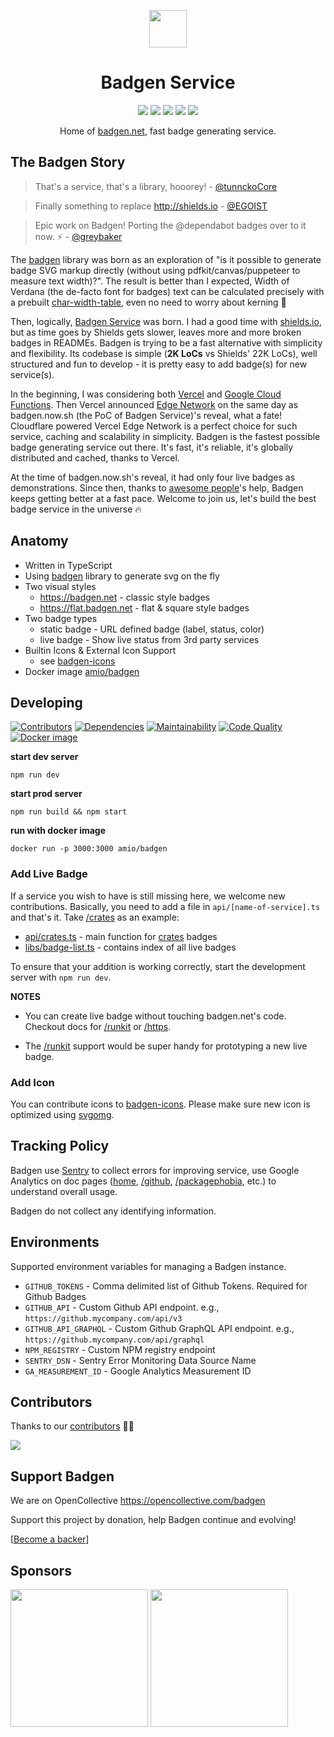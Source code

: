 <p align="center">
    <img height="60px" width="60px" src="https://badgen.net/static/badgen-logo.svg" />
    <h1 align="center">Badgen Service</h1>
</p>

<p align="center">
    <a href="https://status.badgen.net/"><img src="https://badgen.net/uptime-robot/week/m780862024-50db2c44c703e5c68d6b1ebb?label=past%20week%20uptime" /></a>
    <a href="https://stats.uptimerobot.com/z6nqBfYGB/780862024"><img src="https://badgen.net/uptime-robot/response/m780862024-50db2c44c703e5c68d6b1ebb" /></a>
    <a href="LICENSE.md"><img src="https://badgen.net/github/license/amio/badgen-service" /></a>
    <a href="https://twitter.com/badgen_net"><img src="https://badgen.net/badge/twitter/@badgen_net/1DA1F2?icon&label" /></a>
    <a href="https://opencollective.com/badgen"><img src="https://badgen.net/badge/support/badgen/3988FB"/></a>
</p>

<p align="center">Home of <a href="https://badgen.net">badgen.net</a>, fast badge generating service.</p>

## The Badgen Story

> That's a service, that's a library, hooorey!  - [@tunnckoCore](https://github.com/amio/badgen-service/pull/17)

> Finally something to replace http://shields.io - [@EGOIST](https://twitter.com/_egoistlily/status/1024202206185119744)

> Epic work on Badgen! Porting the @dependabot badges over to it now. ⚡️ - [@greybaker](https://twitter.com/greybaker/status/1023253585021333504)

The [badgen](https://github.com/amio/badgen) library was born as an exploration of "is it possible to generate badge SVG markup directly (without using pdfkit/canvas/puppeteer to measure text width)?". The result is better than I expected, Width of Verdana (the de-facto font for badges) text can be calculated precisely with a prebuilt [char-width-table](https://github.com/badgen/badgen/blob/master/src/widths-verdana-110.json), even no need to worry about kerning 🤯

Then, logically, [Badgen Service](https://badgen.net) was born. I had a good time with [shields.io](https://shields.io), but as time goes by Shields gets slower, leaves more and more broken badges in READMEs. Badgen is trying to be a fast alternative with simplicity and flexibility. Its codebase is simple (<b title="cloc . --exclude-dir node_modules --match-f '.js$'">2K LoCs</b> vs Shields' 22K LoCs), well structured and fun to develop - it is pretty easy to add badge(s) for new service(s).

In the beginning, I was considering both [Vercel](https://vercel.com/) and [Google Cloud Functions](https://cloud.google.com/functions/). Then Vercel announced [Edge Network](https://vercel.com/edge-network) on the same day as badgen.now.sh (the PoC of Badgen Service)'s reveal, what a fate! Cloudflare powered Vercel Edge Network is a perfect choice for such service, caching and scalability in simplicity. Badgen is the fastest possible badge generating service out there. It's fast, it's reliable, it's globally distributed and cached, thanks to Vercel.

At the time of badgen.now.sh's reveal, it had only four live badges as demonstrations. Since then, thanks to [awesome people](https://github.com/amio/badgen-service/graphs/contributors)'s help, Badgen keeps getting better at a fast pace. Welcome to join us, let's build the best badge service in the universe 🔥

## Anatomy

- Written in TypeScript
- Using [badgen](https://github.com/amio/badgen) library to generate svg on the fly
- Two visual styles
    - https://badgen.net - classic style badges
    - https://flat.badgen.net - flat & square style badges
- Two badge types
    - static badge - URL defined badge (label, status, color)
    - live badge - Show live status from 3rd party services
- Builtin Icons & External Icon Support
    - see [badgen-icons](https://github.com/badgen/badgen-icons)
- Docker image [amio/badgen](https://hub.docker.com/r/amio/badgen)

## Developing

[![Contributors][contributors-src]][contributors-href]
[![Dependencies][dependencies-src]][dependencies-href]
[![Maintainability][maintainability-src]][maintainability-href]
[![Code Quality][codequality-src]][codequality-href]
[![Docker image][docker-src]][docker-href]

**start dev server**

    npm run dev

**start prod server**

    npm run build && npm start

**run with docker image**

    docker run -p 3000:3000 amio/badgen

### Add Live Badge

If a service you wish to have is still missing here, we welcome new contributions. Basically, you need to add a file in `api/[name-of-service].ts` and that's it. Take [/crates](https://badgen.net/crates) as an example:

- [api/crates.ts](api/crates.ts) - main function for [crates](https://badgen.net/docs/crates) badges
- [libs/badge-list.ts](libs/badge-list.ts) - contains index of all live badges

To ensure that your addition is working correctly, start the development server with `npm run dev`.

__NOTES__

- You can create live badge without touching badgen.net's code. Checkout docs for [/runkit](https://badgen.net/runkit) or [/https](https://badgen.net/https).

- The [/runkit](https://badgen.net/runkit) support would be super handy for prototyping a new live badge.

### Add Icon

You can contribute icons to [badgen-icons](https://github.com/badgen/badgen-icons). Please make sure new icon is optimized using [svgomg](https://jakearchibald.github.io/svgomg/).

## Tracking Policy

Badgen use [Sentry](https://sentry.io) to collect errors for improving service, use Google Analytics on doc pages ([home](https://badgen.net), [/github](https://badgen.net/github), [/packagephobia](https://badgen.net/packagephobia), etc.) to understand overall usage.

Badgen do not collect any identifying information.

## Environments

Supported environment variables for managing a Badgen instance.

- `GITHUB_TOKENS` - Comma delimited list of Github Tokens. Required for Github Badges
- `GITHUB_API` - Custom Github API endpoint. e.g., `https://github.mycompany.com/api/v3`
- `GITHUB_API_GRAPHQL` - Custom Github GraphQL API endpoint. e.g., `https://github.mycompany.com/api/graphql`
- `NPM_REGISTRY` - Custom NPM registry endpoint
- `SENTRY_DSN` - Sentry Error Monitoring Data Source Name
- `GA_MEASUREMENT_ID` - Google Analytics Measurement ID

## Contributors

Thanks to our [contributors][contributors-href] 🎉👏

[![](https://opencollective.com/badgen/contributors.svg?width=980&button=false)][contributors-href]

## Support Badgen

We are on OpenCollective https://opencollective.com/badgen

Support this project by donation, help Badgen continue and evolving!

[[Become a backer](https://opencollective.com/badgen#backer)]


## Sponsors

<a href="https://vercel.com"><img src="https://badgen-sponsors.now.sh/vercel.svg" height="220px" /></a>
<a href="https://sentry.io"><img src="https://badgen-sponsors.now.sh/sentry.svg" height="220px" /></a>

[dependencies-src]: https://badgen.net/david/dep/badgen/badgen.net?label=deps
[dependencies-href]: https://david-dm.org/badgen/badgen.net
[maintainability-src]: https://badgen.net/codeclimate/maintainability/badgen/badgen.net
[maintainability-href]: https://codeclimate.com/github/badgen/badgen.net
[codequality-src]: https://badgen.net/lgtm/grade/javascript/g/badgen/badgen.net
[codequality-href]: https://lgtm.com/projects/g/badgen/badgen.net/context:javascript
[contributors-src]: https://badgen.net/github/contributors/badgen/badgen.net
[contributors-href]: https://github.com/badgen/badgen.net/graphs/contributors
[docker-src]: https://badgen.net/badge/docker/amio%2Fbadgen?label&icon=docker
[docker-href]: https://hub.docker.com/r/amio/badgen
